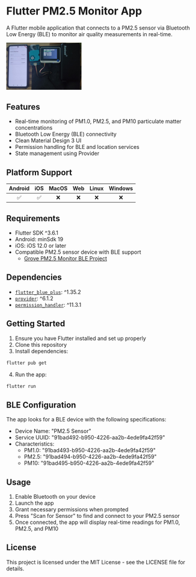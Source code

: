 # Flutter PM2.5 Monitor App

A Flutter mobile application that connects to a PM2.5 sensor via Bluetooth Low Energy (BLE) to monitor air quality measurements in real-time.

<img src="docs/images/wio_terminal.jpg" alt="drawing" width="200"/>

## Features

- Real-time monitoring of PM1.0, PM2.5, and PM10 particulate matter concentrations
- Bluetooth Low Energy (BLE) connectivity
- Clean Material Design 3 UI
- Permission handling for BLE and location services
- State management using Provider

## Platform Support
| Android |  iOS  | MacOS |  Web  | Linux | Windows |
| :-----: | :---: | :---: | :---: | :---: | :-----: |
|   ✅   |   ✅   |   ❌   |   ❌ |   ❌    |    ❌   |

## Requirements

- Flutter SDK ^3.6.1
- Android: minSdk 19
- iOS: iOS 12.0 or later
- Compatible PM2.5 sensor device with BLE support
    - [Grove PM2.5 Monitor BLE Project](https://github.com/IoT-gamer/grove-pm2_5-monitor-ble/tree/main)

## Dependencies

- [`flutter_blue_plus`](https://pub.dev/packages/flutter_blue_plus): ^1.35.2
- [`provider`](https://pub.dev/packages/provider): ^6.1.2
- [`permission_handler`](https://pub.dev/packages/permission_handler): ^11.3.1

## Getting Started

1. Ensure you have Flutter installed and set up properly
2. Clone this repository
3. Install dependencies:
```bash
flutter pub get
```
4. Run the app:
```bash
flutter run
```

## BLE Configuration

The app looks for a BLE device with the following specifications:

- Device Name: "PM2.5 Sensor"
- Service UUID: "91bad492-b950-4226-aa2b-4ede9fa42f59"
- Characteristics:
  - PM1.0: "91bad493-b950-4226-aa2b-4ede9fa42f59"
  - PM2.5: "91bad494-b950-4226-aa2b-4ede9fa42f59"
  - PM10: "91bad495-b950-4226-aa2b-4ede9fa42f59"

## Usage

1. Enable Bluetooth on your device
2. Launch the app
3. Grant necessary permissions when prompted
4. Press "Scan for Sensor" to find and connect to your PM2.5 sensor
5. Once connected, the app will display real-time readings for PM1.0, PM2.5, and PM10

## License

This project is licensed under the MIT License - see the LICENSE file for details.

